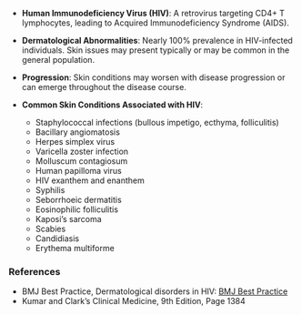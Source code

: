 - **Human Immunodeficiency Virus (HIV)**: A retrovirus targeting CD4+ T lymphocytes, leading to Acquired Immunodeficiency Syndrome (AIDS).
  
- **Dermatological Abnormalities**: Nearly 100% prevalence in HIV-infected individuals. Skin issues may present typically or may be common in the general population.

- **Progression**: Skin conditions may worsen with disease progression or can emerge throughout the disease course.

- **Common Skin Conditions Associated with HIV**:
  - Staphylococcal infections (bullous impetigo, ecthyma, folliculitis)
  - Bacillary angiomatosis
  - Herpes simplex virus
  - Varicella zoster infection
  - Molluscum contagiosum
  - Human papilloma virus
  - HIV exanthem and enanthem
  - Syphilis
  - Seborrhoeic dermatitis
  - Eosinophilic folliculitis
  - Kaposi’s sarcoma
  - Scabies
  - Candidiasis
  - Erythema multiforme

### References
- BMJ Best Practice, Dermatological disorders in HIV: [BMJ Best Practice](https://bestpractice.bmj.com/topics/en-gb/855)
- Kumar and Clark’s Clinical Medicine, 9th Edition, Page 1384